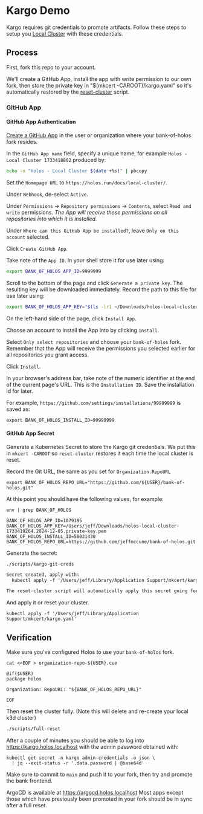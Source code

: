 # Kargo Demo

Kargo requires git credentials to promote artifacts.  Follow these steps to
setup you [Local Cluster] with these credentials.

## Process

First, fork this repo to your account.

We'll create a GitHub App, install the app with write permission to our own
fork, then store the private key in "$(mkcert -CAROOT)/kargo.yaml" so it's
automatically restored by the [reset-cluster] script.

### GitHub App

#### GitHub App Authentication

[Create a GitHub App](https://github.com/settings/apps/new) in the user or
organization where your bank-of-holos fork resides.

In the `GitHub App name` field, specify a unique name, for example `Holos - Local Cluster 1733418802` produced by:

```bash
echo -n "Holos - Local Cluster $(date +%s)" | pbcopy
```

Set the `Homepage URL` to `https://holos.run/docs/local-cluster/`.

Under `Webhook`, de-select `Active`.

Under `Permissions` → `Repository permissions` → `Contents`, select `Read and
write` permissions.  _The App will receive these permissions on all repositories
into which it is installed._

Under `Where can this GitHub App be installed?`, leave `Only on this account`
selected.

Click `Create GitHub App`.

Take note of the `App ID`. In your shell store it for use later using:

```bash
export BANK_OF_HOLOS_APP_ID=9999999
```

Scroll to the bottom of the page and click `Generate a private key`. The
resulting key will be downloaded immediately.  Record the path to this file for
use later using:

```bash
export BANK_OF_HOLOS_APP_KEY="$(ls -lr1 ~/Downloads/holos-local-cluster*.private-key.pem | tail -1)"
```

On the left-hand side of the page, click `Install App`.

Choose an account to install the App into by clicking `Install`.

Select `Only select repositories` and choose your `bank-of-holos` fork.
Remember that the App will receive the permissions you selected earlier for all
repositories you grant access.

Click `Install`.

In your browser's address bar, take note of the numeric identifier at the end of
the current page's URL. This is the `Installation ID`.  Save the installation id
for later.

For example, `https://github.com/settings/installations/99999999` is saved as:

```shell
export BANK_OF_HOLOS_INSTALL_ID=99999999
```

#### GitHub App Secret

Generate a Kubernetes Secret to store the Kargo git credentials.  We put this in
`mkcert -CAROOT` so `reset-cluster` restores it each time the local cluster is
reset.

Record the Git URL, the same as you set for `Organization.RepoURL`

```shell
export BANK_OF_HOLOS_REPO_URL="https://github.com/${USER}/bank-of-holos.git"
```

At this point you should have the following values, for example:

```shell
env | grep BANK_OF_HOLOS
```

```shell
BANK_OF_HOLOS_APP_ID=1079195
BANK_OF_HOLOS_APP_KEY=/Users/jeff/Downloads/holos-local-cluster-1733419264.2024-12-05.private-key.pem
BANK_OF_HOLOS_INSTALL_ID=58021430
BANK_OF_HOLOS_REPO_URL=https://github.com/jeffmccune/bank-of-holos.git
```

Generate the secret:

```shell
./scripts/kargo-git-creds
```

```txt
Secret created, apply with:
  kubectl apply -f '/Users/jeff/Library/Application Support/mkcert/kargo.yaml'

The reset-cluster script will automatically apply this secret going forward.
```

And apply it or reset your cluster.

```shell
kubectl apply -f '/Users/jeff/Library/Application Support/mkcert/kargo.yaml'
```

## Verification

Make sure you've configured Holos to use your `bank-of-holos` fork.

```shell
cat <<EOF > organization-repo-${USER}.cue
```
```cue showLineNumbers
@if($USER)
package holos

Organization: RepoURL: "${BANK_OF_HOLOS_REPO_URL}"
```
```shell
EOF
```

Then reset the cluster fully.  (Note this will delete and re-create your local
k3d cluster)

```bash
./scripts/full-reset
```

After a couple of minutes you should be able to log into https://kargo.holos.localhost with the admin password obtained with:

```shell
kubectl get secret -n kargo admin-credentials -o json \
  | jq --exit-status -r '.data.password | @base64d'
```

Make sure to commit to `main` and push it to your fork, then try and promote the
bank frontend.

ArgoCD is available at https://argocd.holos.localhost Most apps except those
which have previously been promoted in your fork should be in sync after a full
reset.

[Local Cluster]: https://holos.run/docs/local-cluster/
[reset-cluster]: ../scripts/reset-cluster
